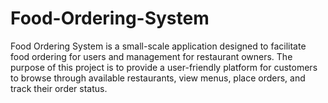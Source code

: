 # Food-Ordering-System
Food Ordering System is a small-scale application designed to facilitate food ordering for users and management for restaurant owners. The purpose of this project is to provide a user-friendly platform for customers to browse through available restaurants, view menus, place orders, and track their order status.

